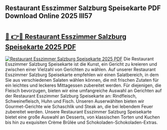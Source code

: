 ## Restaurant Esszimmer Salzburg Speisekarte PDF Download Online 2025 lll57

# <h2><a href="http://gccqsz.nevu.top/?p=Restaurant+Esszimmer+Salzburg+Speisekarte">🔗 👉🔴 Restaurant Esszimmer Salzburg Speisekarte 2025 PDF</a></h2>

[![Restaurant Esszimmer Salzburg Speisekarte 2025 PDF](https://i.imgur.com/dBaPXMq.png)](http://gccqsz.nevu.top/?p=Restaurant+Esszimmer+Salzburg+Speisekarte)
Die Restaurant Esszimmer Salzburg Speisekarte ist die Kunst, ein Gericht zu kreieren und zwischen einer Vielzahl von Gerichten zu wählen. Auf unserer Restaurant Esszimmer Salzburg Speisekarte empfehlen wir einen Salatbereich, in dem Sie aus verschiedenen Salaten wählen können, die mit frischen Zutaten für ein leichtes und leckeres Mittagessen zubereitet werden. Für diejenigen, die Fleisch bevorzugen, bieten wir eine umfangreiche Auswahl an Gerichten auf der Restaurant Esszimmer Salzburg Speisekarte an: Rindfleisch, Schweinefleisch, Huhn und Fisch. Unseren Auserwählten bieten wir Gourmet-Gerichte wie Schaschlik und Steak an, die bei lebendem Feuer zubereitet werden. Unsere Restaurant Esszimmer Salzburg Speisekarte bietet eine große Auswahl an Desserts, von klassischen Torten und Kuchen bis hin zu exquisiten Crème Brûlée und Schokoladen-Schokoladen-Extras.
